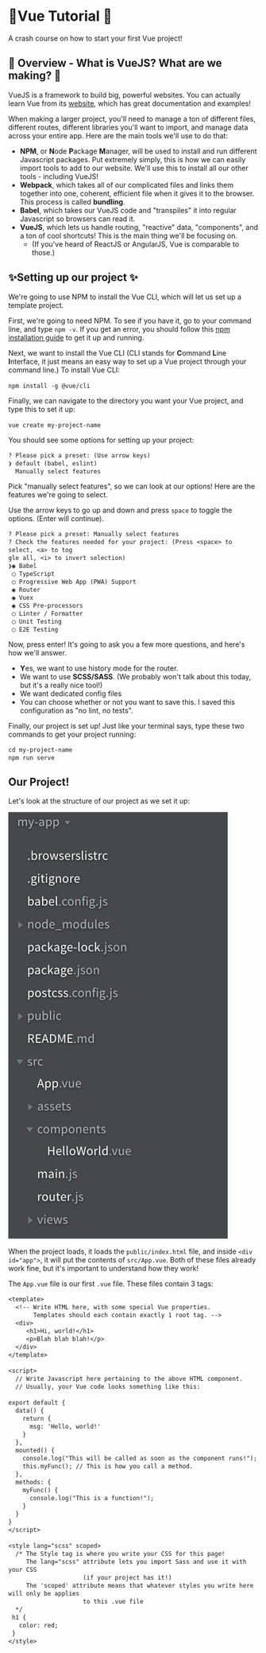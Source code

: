 # 🖖Vue Tutorial 🖖
A crash course on how to start your first Vue project!

## 🤔 Overview - What is VueJS? What are we making? 🤔

VueJS is a framework to build big, powerful websites. You can actually learn Vue from its [website](https://vuejs.org/), which has great documentation and examples!

When making a larger project, you'll need to manage a ton of different files, different routes, different libraries you'll want to import, and manage data across your entire app. Here are the main tools we'll use to do that:

 - **NPM**, or **N**ode **P**ackage **M**anager, will be used to install and run different Javascript packages. Put extremely simply, this is how we can easily import tools to add to our website. We'll use this to install all our other tools - including VueJS!
 - **Webpack**, which takes all of our complicated files and links them together into one, coherent, efficient file when it gives it to the browser. This process is called **bundling**.
 - **Babel**, which takes our VueJS code and "transpiles" it into regular Javascript so browsers can read it.
 - **VueJS**, which lets us handle routing, "reactive" data, "components", and a ton of cool shortcuts! This is the main thing we'll be focusing on.
   - (If you've heard of ReactJS or AngularJS, Vue is comparable to those.)
   
## ✨Setting up our project ✨

We're going to use NPM to install the Vue CLI, which will let us set up a template project.

First, we're going to need NPM. To see if you have it, go to your command line, and type `npm -v`. If you get an error, you should follow this [npm installation guide](https://docs.npmjs.com/getting-started/installing-node) to get it up and running.

Next, we want to install the Vue CLI (CLI stands for **C**ommand **L**ine **I**nterface, it just means an easy way to set up a Vue project through your command line.) To install Vue CLI: 

`npm install -g @vue/cli`

Finally, we can navigate to the directory you want your Vue project, and type this to set it up: 

`vue create my-project-name`

You should see some options for setting up your project:

```
? Please pick a preset: (Use arrow keys)
❯ default (babel, eslint) 
  Manually select features 
```

Pick "manually select features", so we can look at our options! Here are the features we're going to select.

Use the arrow keys to go up and down and press `space` to toggle the options. (Enter will continue).

```
? Please pick a preset: Manually select features
? Check the features needed for your project: (Press <space> to select, <a> to tog
gle all, <i> to invert selection)
❯◉ Babel
 ◯ TypeScript
 ◯ Progressive Web App (PWA) Support
 ◉ Router
 ◉ Vuex
 ◉ CSS Pre-processors
 ◯ Linter / Formatter
 ◯ Unit Testing
 ◯ E2E Testing
```

Now, press enter! It's going to ask you a few more questions, and here's how we'll answer.
- **Y**es, we want to use history mode for the router.
- We want to use **SCSS/SASS**. (We probably won't talk about this today, but it's a really nice tool!)
- We want dedicated config files
- You can choose whether or not you want to save this. I saved this configuration as "no lint, no tests".

Finally, our project is set up! Just like your terminal says, type these two commands to get your project running:

```
cd my-project-name
npm run serve
```

## Our Project! 

Let's look at the structure of our project as we set it up:

![Picture of the project structure](https://github.com/hacksu/vue-tutorial/blob/master/Screen%20Shot%202018-09-04%20at%205.36.16%20PM.png?raw=true)

When the project loads, it loads the `public/index.html` file, and inside `<div id="app">`, it will put the contents of `src/App.vue`. Both of these files already work fine, but it's important to understand how they work!

The `App.vue` file is our first `.vue` file. These files contain 3 tags: 

```
<template>
  <!-- Write HTML here, with some special Vue properties. 
       Templates should each contain exactly 1 root tag. -->
  <div>
     <h1>Hi, world!</h1>
     <p>Blah blah blah!</p>
  </div>
</template>

<script>
  // Write Javascript here pertaining to the above HTML component.
  // Usually, your Vue code looks something like this:

export default {
  data() {
    return {
      msg: 'Hello, world!'
    }
  },
  mounted() {
    console.log("This will be called as soon as the component runs!");
    this.myFunc(); // This is how you call a method.
  },
  methods: {
    myFunc() {
      console.log("This is a function!");
    }
  }
}
</script>

<style lang="scss" scoped>
  /* The Style tag is where you write your CSS for this page!
     The lang="scss" attribute lets you import Sass and use it with your CSS 
                     (if your project has it!)
     The 'scoped' attribute means that whatever styles you write here will only be applies
                     to this .vue file
  */
 h1 {
   color: red;
 }
</style>
```
